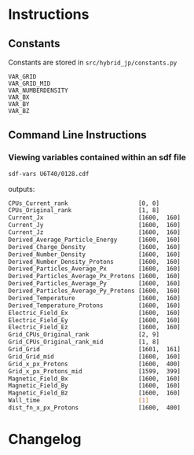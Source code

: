 # Instructions

## Constants
Constants are stored in `src/hybrid_jp/constants.py`
<!-- 
python -c 'with open("src/hybrid_jp/constants.py", "r") as file:
    lines=file.readlines()
print("\n".join([l.split(" = ")[0] for l in lines]));'
-->
```
VAR_GRID
VAR_GRID_MID
VAR_NUMBERDENSITY
VAR_BX
VAR_BY
VAR_BZ
```

## Command Line Instructions

### Viewing variables contained within an sdf file
```bash
sdf-vars U6T40/0128.cdf
```
outputs:
```bash
CPUs_Current_rank                    [0, 0]
CPUs_Original_rank                   [1, 8]
Current_Jx                           [1600,  160]
Current_Jy                           [1600,  160]
Current_Jz                           [1600,  160]
Derived_Average_Particle_Energy      [1600,  160]
Derived_Charge_Density               [1600,  160]
Derived_Number_Density               [1600,  160]
Derived_Number_Density_Protons       [1600,  160]
Derived_Particles_Average_Px         [1600,  160]
Derived_Particles_Average_Px_Protons [1600,  160]
Derived_Particles_Average_Py         [1600,  160]
Derived_Particles_Average_Py_Protons [1600,  160]
Derived_Temperature                  [1600,  160]
Derived_Temperature_Protons          [1600,  160]
Electric_Field_Ex                    [1600,  160]
Electric_Field_Ey                    [1600,  160]
Electric_Field_Ez                    [1600,  160]
Grid_CPUs_Original_rank              [2, 9]
Grid_CPUs_Original_rank_mid          [1, 8]
Grid_Grid                            [1601,  161]
Grid_Grid_mid                        [1600,  160]
Grid_x_px_Protons                    [1600,  400]
Grid_x_px_Protons_mid                [1599,  399]
Magnetic_Field_Bx                    [1600,  160]
Magnetic_Field_By                    [1600,  160]
Magnetic_Field_Bz                    [1600,  160]
Wall_time                            [1]
dist_fn_x_px_Protons                 [1600,  400]
```
# Changelog